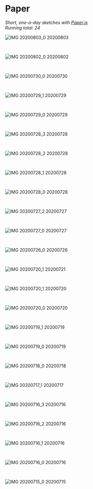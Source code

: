 # Paper

_Short, one-a-day sketches with [Paper.js](http://paperjs.org/)_<br>
_Running total: 24_

![IMG 20200803_0](./images/20200803_0.png)
20200803

<br>

![IMG 20200802_0](./images/20200802_0.png)
20200802

<br>

![IMG 20200730_0](./images/20200730_0.png)
20200730

<br>

![IMG 20200729_1](./images/20200729_1.png)
20200729

<br>

![IMG 20200729_0](./images/20200729_0.png)
20200729

<br>

![IMG 20200728_3](./images/20200728_3.png)
20200728

<br>

![IMG 20200728_2](./images/20200728_2.png)
20200728

<br>

![IMG 20200728_1](./images/20200728_1.png)
20200728

<br>

![IMG 20200728_0](./images/20200728_0.png)
20200728

<br>

![IMG 20200727_2](./images/20200727_2.png)
20200727

<br>

![IMG 20200727_0](./images/20200727_0.png)
20200727

<br>

![IMG 20200726_0](./images/20200726_0.png)
20200726

<br>

![IMG 20200720_1](./images/20200721_0.png)
20200721

<br>

![IMG 20200720_1](./images/20200720_1.png)
20200720

<br>

![IMG 20200720_0](./images/20200720_0.png)
20200720

<br>

![IMG 20200719_1](./images/20200719_1.png)
20200719

<br>

![IMG 20200719_0](./images/20200719_0.png)
20200719

<br>

![IMG 20200718_0](./images/20200718_0.png)
20200718

<br>

![IMG 20200717_1](./images/20200717_1.png)
20200717

<br>

![IMG 20200716_3](./images/20200716_4.png)
20200716

<br>

![IMG 20200716_2](./images/20200716_2.png)
20200716

<br>

![IMG 20200716_1](./images/20200716_1.png)
20200716

<br>

![IMG 20200716_0](./images/20200716_0.png)
20200716

<br>

![IMG 20200715_0](./images/20200715_0.png)
20200715
